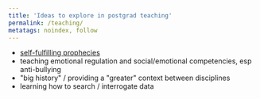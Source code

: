 ```yaml
---
title: 'Ideas to explore in postgrad teaching'
permalink: /teaching/
metatags: noindex, follow
---
```


* [self-fulfilling prophecies](http://www.duq.edu/about/centers-and-institutes/center-for-teaching-excellence/teaching-and-learning/pygmalion)
* teaching emotional regulation and social/emotional competencies, esp anti-bullying
* "big history" / providing a "greater" context between disciplines
* learning how to search / interrogate data